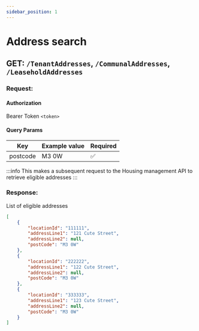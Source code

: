 ```yaml
---
sidebar_position: 1
---
```


# Address search

## GET: `/TenantAddresses`, `/CommunalAddresses`, `/LeaseholdAddresses` 

### Request:

#### Authorization

Bearer Token `<token>`

#### Query Params

| Key      | Example value | Required |
|----------|-------------- | -------- |
| postcode | M3 0W         | ✅       |

:::info
This makes a subsequent request to the Housing management API to retrieve
eligible addresses
:::

### Response:

List of eligible addresses

```json
[
    {
        "locationId": "111111",
        "addressLine1": "121 Cute Street",
        "addressLine2": null,
        "postCode": "M3 0W"
    },
    {
        "locationId": "222222",
        "addressLine1": "122 Cute Street",
        "addressLine2": null,
        "postCode": "M3 0W"
    },
    {
        "locationId": "333333",
        "addressLine1": "123 Cute Street",
        "addressLine2": null,
        "postCode": "M3 0W"
    }
]
```
